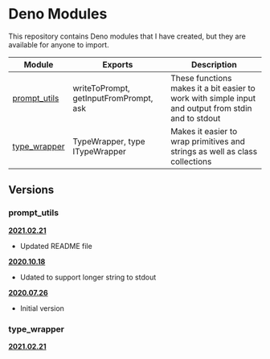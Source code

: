 # Deno Modules

This repository contains Deno modules that I have created, but they are available for anyone to import.

| Module | Exports | Description |
| ------ | ------- | ----------- |
| [prompt_utils](https://github.com/tommardh/deno_modules/blob/master/prompt_utils/README.md) | writeToPrompt, getInputFromPrompt, ask | These functions makes it a bit easier to work with simple input and output from stdin and to stdout |
| [type_wrapper](https://github.com/tommardh/deno_modules/blob/master/type_wrapper/README.md) | TypeWrapper, type ITypeWrapper | Makes it easier to wrap primitives and strings as well as class collections |

## Versions

### prompt_utils

**[2021.02.21](https://raw.githubusercontent.com/tommardh/deno_modules/2020.02.21/prompt_utils/mod.ts)**

- Updated README file

**[2020.10.18](https://raw.githubusercontent.com/tommardh/deno_modules/2020.10.18/prompt_utils/mod.ts)**

- Udated to support longer string to stdout

**[2020.07.26](https://raw.githubusercontent.com/tommardh/deno_modules/2021.07.26/prompt_utils/mod.ts)**

- Initial version

### type_wrapper

**[2021.02.21](https://raw.githubusercontent.com/tommardh/deno_modules/2021.02.21/type_wrapper/mod.ts)**
